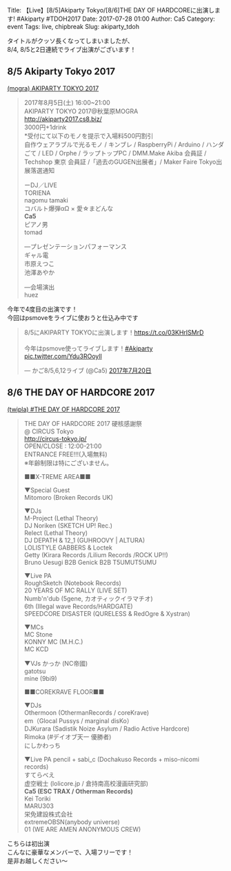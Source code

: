 Title: 【Live】[8/5]Akiparty Tokyo/[8/6]THE DAY OF HARDCOREに出演します! #Akiparty #TDOH2017
Date: 2017-07-28 01:00
Author: Ca5
Category: event
Tags: live, chipbreak
Slug: akiparty_tdoh

タイトルがクッソ長くなってしまいましたが、  
8/4, 8/5と2日連続でライブ出演がございます！




## 8/5 Akiparty Tokyo 2017
[(mogra) AKIPARTY TOKYO 2017](http://club-mogra.jp/2017/08/05/3231/)

> 2017年8月5日(土) 16:00~21:00  
> AKIPARTY TOKYO 2017@秋葉原MOGRA  
> http://akiparty2017.cs8.biz/  
> 3000円+1drink  
> *受付にて以下のモノを提示で入場料500円割引  
> 自作ウェアラブルで光るモノ / キンブレ / RaspberryPi / Arduino / ハンダごて / LED / Orphe / ラップトップPC / DMM.Make Akiba 会員証 / Techshop 東京 会員証 /「過去のGUGEN出展者」/ Maker Faire Tokyo出展落選通知
>
> ーDJ／LIVE  
> TORIENA  
> nagomu tamaki  
> コバルト爆弾αΩ × 愛☆まどんな‏   
> **Ca5**  
> ピアノ男  
> tomad  
>
> ―プレゼンテーションパフォーマンス  
> ギャル電  
> 市原えつこ  
> 池澤あやか  
>   
> ―会場演出  
> huez  



今年で4度目の出演です！   
今回はpsmoveをライブに使おうと仕込み中です
<blockquote class="twitter-video" data-lang="ja"><p lang="ja" dir="ltr">8/5にAKIPARTY TOKYOに出演します！<a href="https://t.co/03KHrISMrD">https://t.co/03KHrISMrD</a><br><br>今年はpsmove使ってライブします！<a href="https://twitter.com/hashtag/Akiparty?src=hash">#Akiparty</a> <a href="https://t.co/Ydu3ROoylI">pic.twitter.com/Ydu3ROoylI</a></p>&mdash; かご8/5,6,12ライブ (@Ca5) <a href="https://twitter.com/Ca5/status/887992541240360961">2017年7月20日</a></blockquote>
<script async src="//platform.twitter.com/widgets.js" charset="utf-8"></script>


## 8/6 THE DAY OF HARDCORE 2017
[(twipla) #THE DAY OF HARDCORE 2017](http://twipla.jp/events/256032)

> THE DAY OF HARDCORE 2017 硬核感謝祭  
> @ CIRCUS Tokyo  
> http://circus-tokyo.jp/  
> OPEN/CLOSE : 12:00-21:00  
> ENTRANCE FREE!!!(入場無料)  
> ※年齢制限は特にございません。  
>
> ■■X-TREME AREA■■
>
> ▼Special Guest  
> Mitomoro (Broken Records UK)  
>
> ▼DJs  
> M-Project  (Lethal Theory)  
> DJ Noriken (SKETCH UP! Rec.)  
> Relect (Lethal Theory)  
> DJ DEPATH & 12_1 (GUHROOVY | ALTURA)  
> LOLISTYLE GABBERS‏  &  Loctek  
> Getty (Kirara Records /Lilium Records /ROCK UP!!)  
> Bruno Uesugi B2B Genick B2B T5UMUT5UMU  
>
> ▼Live PA  
> RoughSketch (Notebook Records)  
> 20 YEARS OF MC RALLY (LIVE SET)  
> Numb'n'dub (5gene, カオティックイラマチオ)  
> 6th (Illegal wave Records/HARDGATE)  
> SPEEDCORE DISASTER (QURELESS & RedOgre & Xystran)  
>
> ▼MCs  
> MC Stone  
> KONNY MC (M.H.C.)  
> MC KCD
>
> ▼VJs
> かっか (NC帝國)  
> gatotsu  
> mine (9bi9)
>
> ■■COREKRAVE FLOOR■■
>
> ▼DJs  
> Othermoon (OthermanRecords / coreKrave)  
> em（Glocal Pussys / marginal disKo）  
> DJKurara (Sadistik Noize Asylum / Radio Active Hardcore)  
> Rimoka (#デイオブ天一 優勝者)  
> にしかわっち  
>
> ▼Live PA
> pencil + sabi_c (Dochakuso Records + miso-nicomi records)  
> すてらべえ  
> 虚空戦士 (lolicore.jp / 倉持南高校漫画研究部)  
> **Ca5 (ESC TRAX / Otherman Records)**  
> Kei Toriki  
> MARU303  
> 栄免建設株式会社  
> extremeOBSN(anybody universe)  
> 01 (WE ARE AMEN ANONYMOUS CREW)  

こちらは初出演  
こんなに豪華なメンバーで、入場フリーです！  
是非お越しください〜
